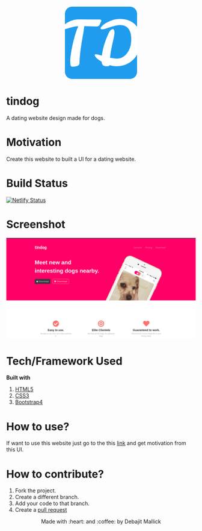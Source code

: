 <p align="center">
  <img style="border-width: 0" src="favicon_io/android-chrome-192x192.png" alt="drummer logo">
</p>


# tindog
A dating website design made for dogs.

# Motivation
Create this website to built a UI for a dating website.

# Build Status
[![Netlify Status](https://api.netlify.com/api/v1/badges/d7b31034-6fa6-408f-a566-14c31fca868e/deploy-status)](https://app.netlify.com/sites/tindogsite/deploys)

# Screenshot
<img src="favicon_io/screenshot.png">


# Tech/Framework Used
**Built with**
1. [HTML5](https://developer.mozilla.org/en-US/docs/Web/HTML)
1. [CSS3](https://developer.mozilla.org/en-US/docs/Web/css)
1. [Bootstrap4](https://getbootstrap.com/)

# How to use?
If want to use this website just go to the this [link](https://tindogsite.netlify.app/) and get motivation from this UI.

# How to contribute?
1. Fork the project.
1. Create a different branch.
1. Add your code to that branch.
1. Create a [pull request](https://docs.github.com/en/github/collaborating-with-issues-and-pull-requests/creating-a-pull-request) 


<p align="center">Made with :heart: and :coffee: by Debajit Mallick</p>
